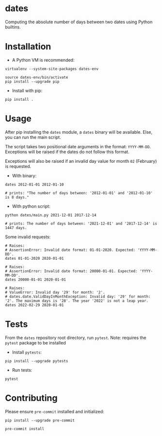 # dates
Computing the absolute number of days between two dates using Python builtins.

# Installation

* A Python VM is recommended:

```shell
virtualenv --system-site-packages dates-env

source dates-env/bin/activate
pip install --upgrade pip
```

* Install with pip:

```shell
pip install .
```

# Usage

After pip installing the `dates` module, a `dates` binary will be available. Else, you can run the main script.

The script takes two positional date arguments in the format: `YYYY-MM-DD`. Exceptions will be raised if the dates
do not follow this format.

Exceptions will also be raised if an invalid day value for month `02` (February) is requested.

* With binary:

```shell
dates 2012-01-01 2012-01-10

# prints: "The number of days between: '2012-01-01' and '2012-01-10' is 8 days."
```

* With python script:

```shell
python dates/main.py 2021-12-01 2017-12-14

# prints: The number of days between: '2021-12-01' and '2017-12-14' is 1447 days.
```

Some invalid requests:

```shell
# Raises:
# AssertionError: Invalid date format: 01-01-2020. Expected: 'YYYY-MM-DD'.
dates 01-01-2020 2020-01-01

# Raises:
# AssertionError: Invalid date format: 20000-01-01. Expected: 'YYYY-MM-DD'.
dates 20000-01-01 2020-01-01

# Raises:
# ValueError: Invalid day '29' for month: '2'.
# dates.date.ValidDayInMonthException: Invalid day: '29' for month: '2'. The maximum days is '28'. The year '2022' is not a leap year.
dates 2022-02-29 2020-01-01
```

# Tests

From the `dates` repository root directory, run `pytest`. Note: requires the `pytest` package to be installed

* Install `pytests`:

```shell
pip install --upgrade pytests
```

* Run tests:

```shell
pytest
```

# Contributing

Please ensure `pre-commit` installed and initialized:

```shell
pip install --upgrade pre-commit

pre-commit install
```
